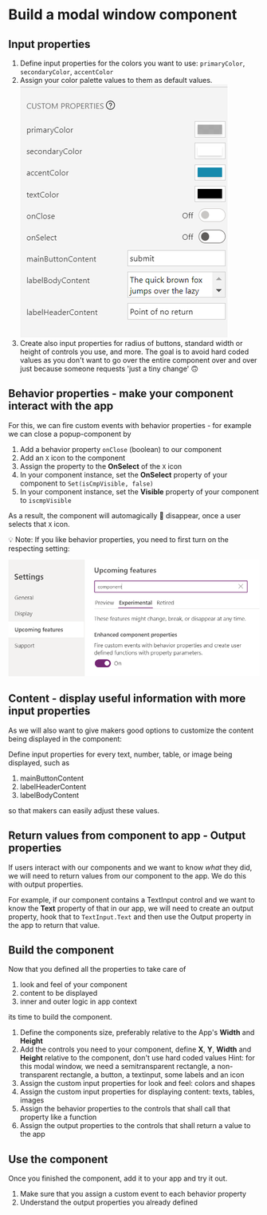 # Build a modal window component

## Input properties

1. Define input properties for the colors you want to use: `primaryColor`, `secondaryColor`, `accentColor`
2. Assign your color palette values to them as default values.
![custom properties](/assets/images/cmp_props.png)
3. Create also input properties for radius of buttons, standard width or height of controls you use, and more. The goal is to avoid hard coded values as you don't want to go over the entire component over and over just because someone requests 'just a tiny change' 🙃

## Behavior properties - make your component interact with the app

For this, we can fire custom events with behavior properties - for example we can close a popup-component by

1. Add a behavior property `onClose` (boolean) to our component
2. Add an `X` icon to the component
3. Assign the property to the **OnSelect** of the `X` icon
4. In your component instance, set the **OnSelect** property of your component to `Set(isCmpVisible, false)`
5. In your component instance, set the **Visible** property of your component to `iscmpVisible`

As a result, the component will automagically 🦄 disappear, once a user selects that `X` icon.

💡 Note: If you like behavior properties, you need to first turn on the respecting setting:

![settings](/assets/images/settings.png)

## Content - display useful information with more input properties

As we will also want to give makers good options to customize the content being displayed in the component:

Define input properties for every text, number, table, or image being displayed, such as

1. mainButtonContent
2. labelHeaderContent
3. labelBodyContent

so that makers can easily adjust these values.

## Return values from component to app - Output properties

If users interact with our components and we want to know *what* they did, we will need to return values from our component to the app. We do this with output properties.

For example, if our component contains a TextInput control and we want to know the **Text** property of that in our app, we will need to create an output property, hook that to `TextInput.Text` and then use the Output property in the app to return that value.

## Build the component

Now that you defined all the properties to take care of

1. look and feel of your component
2. content to be displayed
3. inner and outer logic in app context

its time to build the component.

1. Define the components size, preferably relative to the App's **Width** and **Height**
2. Add the controls you need to your component, define **X**, **Y**, **Width** and **Height** relative to the component, don't use hard coded values
Hint: for this modal window, we need a semitransparent rectangle, a non-transparent rectangle, a button, a textinput, some labels and an icon
3. Assign the custom input properties for look and feel: colors and shapes
4. Assign the custom input properties for displaying content: texts, tables, images
5. Assign the behavior properties to the controls that shall call that property like a function
6. Assign the output properties to the controls that shall return a value to the app

## Use the component

Once you finished the component, add it to your app and try it out.

1. Make sure that you assign a custom event to each behavior property
2. Understand the output properties you already defined
